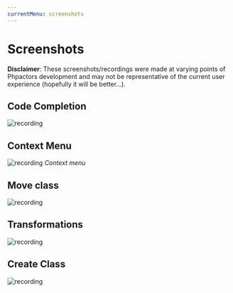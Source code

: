 ```yaml
---
currentMenu: screenshots
---
```

Screenshots
===========

**Disclaimer**: These screenshots/recordings were made at varying points of
Phpactors development and may not be representative of the current user
experience (hopefully it will be better...).

## Code Completion

![recording](https://user-images.githubusercontent.com/530801/29006615-94356fe2-7af3-11e7-9d73-775d6f9f487a.gif)

## Context Menu

![recording](https://user-images.githubusercontent.com/530801/31052985-96b96e10-a692-11e7-8d43-681f85c636d0.gif)
*Context menu*

## Move class
![recording](https://user-images.githubusercontent.com/530801/27604530-7357d9d2-5b71-11e7-86ad-1921462b2f43.gif)

## Transformations

![recording](https://user-images.githubusercontent.com/530801/27984415-92800230-63cd-11e7-8492-d5a7a93bb6f0.gif)

## Create Class

![recording](https://user-images.githubusercontent.com/530801/28240939-2d17c42c-6982-11e7-9ddb-9ecddf55ac87.gif)

